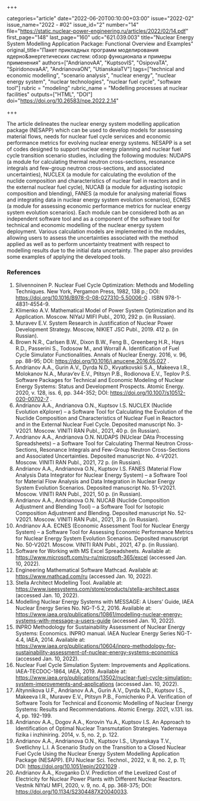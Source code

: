 +++

categories="article"
date="2022-06-20T00:10:00+03:00"
issue="2022-02"
issue_name="2022 - #02"
issue_id="2"
number="14"
file="https://static.nuclear-power-engineering.ru/articles/2022/02/14.pdf"
first_page="148"
last_page="160"
udc="621.039.003"
title="Nuclear Energy System Modelling Application Package: Functional Overview and Examples"
original_title="Пакет прикладных программ моделирования ядерно&энергетических систем: обзор функционала и примеры применения"
authors=["AndrianovAA", "KuptsovIS", "OsipovaTA", "SpiridonovaAA", "AndrianovaON", "UtianskaiaTV"]
tags=["technical and economic modelling", "scenario analysis", "nuclear energy", "nuclear energy system", "nuclear technologies", "nuclear fuel cycle", "software tool"]
rubric = "modeling"
rubric_name = "Modelling processes at nuclear facilities"
outputs=["HTML", "DOI"]
doi="https://doi.org/10.26583/npe.2022.2.14"

+++

The article delineates the nuclear energy system modelling application package (NESAPP) which can be used to develop models for assessing material flows, needs for nuclear fuel cycle services and economic performance metrics for evolving nuclear energy systems. NESAPP is a set of codes designed to support nuclear energy planning and nuclear fuel cycle transition scenario studies, including the following modules: NUDAPS (a module for calculating thermal neutron cross-sections, resonance integrals and few-group neutron cross-sections, and associated uncertainties), NUCLEX (a module for calculating the evolution of the nuclide composition and characteristics of nuclear fuel in reactors and in the external nuclear fuel cycle), NUCAB (a module for adjusting isotopic composition and blending), FANES (a module for analysing material flows and integrating data in nuclear energy system evolution scenarios), ECNES (a module for assessing economic performance metrics for nuclear energy system evolution scenarios). Each module can be considered both as an independent software tool and as a component of the software tool for technical and economic modelling of the nuclear energy system deployment. Various calculation models are implemented in the modules, allowing users to assess the uncertainties associated with the method applied as well as to perform uncertainty treatment with respect to modelling results due to the initial data uncertainty. The paper also provides some examples of applying the developed tools.

### References

1. Silvennoinen P. Nuclear Fuel Cycle Optimization: Methods and Modelling Techniques. New York, Pergamon Press, 1982, 138 p.; DOI: https://doi.org/10.1016/B978-0-08-027310-5.50006-0 . ISBN 978-1-4831-4554-9.
2. Klimenko A.V. Mathematical Model of Power System Optimization and its Application. Moscow. NIYaU MIFI Publ., 2010, 292 p. (in Russian).
3. Muravev E.V. System Research in Justification of Nuclear Power Development Strategy. Moscow, NIKIET JSC Publ., 2019. 412 p. (in Russian).
4. Brown N.R., Carlsen B.W., Dixon B.W., Feng B., Greenberg H.R., Hays R.D., Passerini S., Todosow M., and Worrall A. Identification of Fuel Cycle Simulator Functionalities. Annals of Nuclear Energy. 2016, v. 96, pp. 88-95; DOI: https://doi.org/10.1016/j.anucene.2016.05.027 .
5. Andrianov A.A., Gurin A.V., Dyrda N.D., Kvyatkovskii S.A., Makeeva I.R., Molokanov N.A., Murav’ev E.V., Ptitsyn P.B., Rodionova E.V., Teplov P.S. Software Packages for Technical and Economic Modeling of Nuclear Energy Systems: Status and Development Prospects. Atomic Energy. 2020, v. 128, iss. 6, pp. 344-352; DOI: https://doi.org/10.1007/s10512-020-00702-7 .
6. Andrianov A.A., Andrianova O.N., Kuptsov I.S. NUCLEX (Nuclide Evolution eXplorer) – a Software Tool for Calculating the Evolution of the Nuclide Composition and Characteristics of Nuclear Fuel in Reactors and in the External Nuclear Fuel Cycle. Deposited manuscript No. 3-V2021. Moscow. VINITI RAN Publ., 2021, 40 p. (in Russian).
7. Andrianov A.A., Andrianova O.N. NUDAPS (NUclear DAta Processing Spreadsheets) – a Software Tool for Calculating Thermal Neutron Cross-Sections, Resonance Integrals and Few-Group Neutron Cross-Sections and Associated Uncertainties. Deposited manuscript No. 4-V2021. Moscow. VINITI RAN Publ., 2021, 72 p. (in Russian).
8. Andrianov A.A., Andrianova O.N., Kuptsov I.S. FANES (Material Flow Analysis Data Integrator for Nuclear Energy System) – a Software Tool for Material Flow Analysis and Data Integration in Nuclear Energy System Evolution Scenarios. Deposited manuscript No. 51-V2021. Moscow. VINITI RAN Publ., 2021, 50 p. (in Russian).
9. Andrianov A.A., Andrianova O.N. NUCAB (Nuclide Composition Adjustment and Blending Tool) – a Software Tool for Isotopic Composition Adjustment and Blending. Deposited manuscript No. 52-V2021. Moscow. VINITI RAN Publ., 2021, 31 p. (in Russian).
10. Andrianov A.A. ECNES (Economic Assessment Tool for Nuclear Energy System) – a Software Tool for Assessing Economic Performance Metrics for Nuclear Energy System Evolution Scenarios. Deposited manuscript No. 50-V2021. Moscow. VINITI RAN Publ., 2021, 47 p. (in Russian).
11. Software for Working with MS Excel Spreadsheets. Available at: https://www.microsoft.com/ru-ru/microsoft-365/excel (accessed Jan. 10, 2022).
12. Engineering Mathematical Software Mathcad. Available at: https://www.mathcad.com/ru (accessed Jan. 10, 2022).
13. Stella Architect Modelling Tool. Available at: https://www.iseesystems.com/store/products/stella-architect.aspx (accessed Jan. 10, 2022).
14. Modelling Nuclear Energy Systems with MESSAGE: A Users’ Guide, IAEA Nuclear Energy Series No. NG-T-5.2, 2016. Available at: https://www.iaea.org/publications/10861/modelling-nuclear-energy-systems-with-message-a-users-guide (accessed Jan. 10, 2022).
15. INPRO Methodology for Sustainability Assessment of Nuclear Energy Systems:
Economics. INPRO manual. IAEA Nuclear Energy Series NG-T-4.4, IAEA, 2014. Available
at: https://www.iaea.org/publications/10604/inpro-methodology-for-sustainability-assessment-of-nuclear-energy-systems-economics (accessed Jan. 10, 2022).
16. Nuclear Fuel Cycle Simulation System: Improvements and Applications. IAEA-TECDOC-1864, IAEA, 2019. Available at: https://www.iaea.org/publications/13502/nuclear-fuel-cycle-simulation-system-improvements-and-applications (accessed Jan.
10, 2022).
17. Altynnikova U.F., Andrianov A.A., Gurin A.V., Dyrda N.D., Kuptsov I.S., Makeeva I.R., Muravev E.V., Ptitsyn P.B., Fomichenko P.A. Verification of Software Tools for Technical and Economic Modelling of Nuclear Energy Systems: Results and Recommendations. Atomic Energy. 2021, v.131. iss. 4, pp. 192-199.
18. Andrianov A.A., Dogov A.A., Korovin Yu.A., Kuptsov I.S. An Approach to Identification of Optimal Nuclear Transmutation Strategies. Yadernaya fizika i inzhiniring. 2014, v. 5, no. 2, p. 122.
19. Andrianov A.A., Andrianova O.N., Kuptsov I.S., Utyanskaya T.V., Svetlichny L.I. A Scenario Study on the Transition to a Closed Nuclear Fuel Cycle Using the Nuclear Energy System Modelling Application Package (NESAPP). EPJ Nuclear Sci. Technol., 2022, v. 8, no. 2, p. 11; DOI: https://doi.org/10.1051/epjn/2021029 .
20. Andrianov A.A., Kovganko D.V. Prediction of the Levelized Cost of Electricity for Nuclear Power Plants with Different Nuclear Reactors. Vestnik NIYaU MIFI, 2020, v. 9, no. 4, pp. 368-375; DOI: https://doi.org/10.1134/S2304487X20040033.